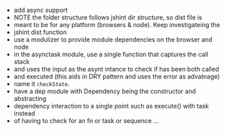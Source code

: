 * add async support
* NOTE the folder structure follows jshint dir structure, so dist file is
*   meant to be for any platform (browsers & node).  Keep investigateing the
*   jshint dist function
*  use a modulizer to provide module dependencies on the browser and node
* in the asynctask module, use a single function that captures the call stack
*   and uses the input as the asynt intance to check if has been both called
*   and executed (this aids in DRY pattern and uses the error as advatnage)
*   name it `checkState`.
* have a dep module with Dependency being the constructor and abstracting
*   dependency interaction to a single point such as execute() with task instead
*   of having to check for an fn or task or sequence ...
